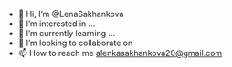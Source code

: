 - 👋 Hi, I’m @LenaSakhankova
- 👀 I’m interested in ...
- 🌱 I’m currently learning ...
- 💞️ I’m looking to collaborate on 
- 📫 How to reach me alenkasakhankova20@gmail.com 

<!---
LenaSakhankova/LenaSakhankova is a ✨ special ✨ repository because its `README.md` (this file) appears on your GitHub profile.
You can click the Preview link to take a look at your changes.
--->
